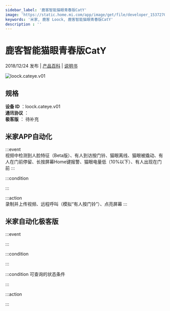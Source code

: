 ```yaml
---
sidebar_label: '鹿客智能猫眼青春版CatY'
image: 'https://static.home.mi.com/app/image/get/file/developer_1537270095i9l27gtn.png'
keywords: '米家, 鹿客 Loock, 鹿客智能猫眼青春版CatY'
description : ''
---
```

# 鹿客智能猫眼青春版CatY

2018/12/24 发布 | [产品百科](https://home.mi.com/webapp/content/baike/product/index.html?model=loock.cateye.v01/) | [说明书](https://home.mi.com/views/introduction.html?model=loock.cateye.v01&region=cn)

![loock.cateye.v01](https://static.home.mi.com/app/image/get/file/developer_1537270095i9l27gtn.png)

## 规格  
> 
**设备 ID** ：loock.cateye.v01  
**通讯协议** ：  
**极客版**  ： 待补充 


## 米家APP自动化  

:::event  
视频中检测到人脸特征（Beta版）、有人到访按门铃、猫眼离线、猫眼被撬动、有人在门前停留、长按屏幕Home键报警、猫眼电量低（10%以下）、有人出现在门前
:::

:::condition  

:::

:::action   
录制并上传视频、远程呼叫（模拟“有人按门铃”）、点亮屏幕
:::

## 米家自动化极客版  

:::event  

:::

:::condition  

:::

:::condition 可查询的状态条件  

:::

:::action  

:::

        
